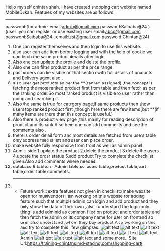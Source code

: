 Hello my self chintan shah.
I have created shopping cart website named MobileDukan.
Features of my websites are as follows:

---

password:(for admin: email:admin@gmail.com password:Saibaba@24 ) (user :you can register or use existing user email:abcd@gmail.com password:Saibaba@24 , email:test@gmail.com password:Chintan@24).

1. One can register themselves and then login to use this website.
2. also user can add item before logging and with the help of cookie we can fetch the same product details after login.
3. Also one can update the profile and delete the profile.
4. Also one can filter product as per the price range.
5. past orders can be visible on that section with full details of products and Delivery agent also .
6. also user get products as per the \*\*(ranked assigned) ,the concept is fetching the most ranked product first from table and then fetch as per the ranking order.So most ranked product is visible to user rather than going and searching it.
7. Also the same is true for category page,if same products then show users top ranked product first ,though here there are few items ,but \*\*(if many items are there than this concept is useful.)
8. Also there is product view page ,this mainly for reading description of product and its rank.Also here one can add comments and see the comments also .
9. there is order detail form and most details are fetched from users table only address filed is left and user can place order.
10. make website fully responsive from front as well as admin panel
11. Admin-side
    1.update the product
    2.delete the product
    3.delete the users
    4.update the order status
    5.add product
    Try to complete the checklist given.Also add comments where needed.
12. database 6 tables :- Admin table,sc_users table,product table,cart table,order table,comments.
    ***
13. - Future work::
      extra features not given in checklist:(make website open for multivendor)
      I am working on this website for adding feature such that multiple admin can login and add product and they only show the data of their own ,also i understand the logic only thing is add adminid as common filed on product and order table and then fetch the admin or its company name for user on frontend so user also understand ,whom they buy product.Also working on this and try to complete this .
      few glimpses:
      ![alt text](./images/image.png)
      ![alt text](./images/image-1.png)
      ![alt text](./images/img.png)
      ![alt text](./images/image-2.png)
      ![alt text](./images/image-3.png)
      ![alt text](./images/image-4.png)
      ![alt text](./images/image-5.png)
      ![alt text](./images/image-6.png)
      ![alt text](./images/image-7.png)
      ![alt text](./images/comment.png)
      Admin
      ![alt text](./images/image-8.png)
      ![alt text](./images/image-9.png)
      ![alt text](./images/image-10.png) and some more..
      Site Url:https://training-chintans.md-staging.com/shopping-cart/
